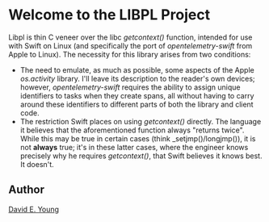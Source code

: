 
# Welcome to the LIBPL Project #

Libpl is thin C veneer over the libc _getcontext()_ function, intended for use with Swift on Linux (and specifically the
port of _opentelemetry-swift_ from Apple to Linux). The necessity for this library arises from two conditions:

- The need to emulate, as much as possible, some aspects of the Apple _os.activity_ library. I'll leave its description
to the reader's own devices; however, _opentelemetry-swift_ requires the ability to assign unique identifiers to tasks
when they create spans, all without having to carry around these identifiers to different parts of both the library and
client code.
- The restriction Swift places on using _getcontext()_ directly. The language it believes that the aforementioned
function always "returns twice". While this may be true in certain cases (think _setjmp()/longjmp()), it is not
**always** true; it's in these latter cases, where the engineer knows precisely why he requires _getcontext()_, that
Swift believes it knows best. It doesn't.

## Author ##

[David E. Young](bosshog@passivelogic.com)
